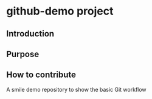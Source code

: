 # github-demo project

## Introduction

## Purpose

## How to contribute
A smile demo repository to show the basic Git workflow
